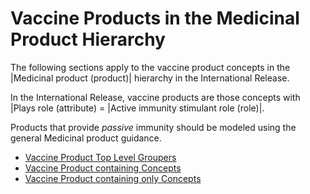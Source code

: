 # Vaccine Products in the Medicinal Product Hierarchy

The following sections apply to the vaccine product concepts in the |Medicinal product (product)| hierarchy in the International Release.

In the International Release, vaccine products are those concepts with |Plays role (attribute) = |Active immunity stimulant role (role)|. 

Products that provide _passive_ immunity should be modeled using the general Medicinal product guidance.

  * [Vaccine Product Top Level Groupers](Vaccine-Product-Top-Level-Groupers_174690908.html)
  * [Vaccine Product containing Concepts](Vaccine-Product-containing-Concepts_174690929.html)
  * [Vaccine Product containing only Concepts](Vaccine-Product-containing-only-Concepts_174690944.html)

